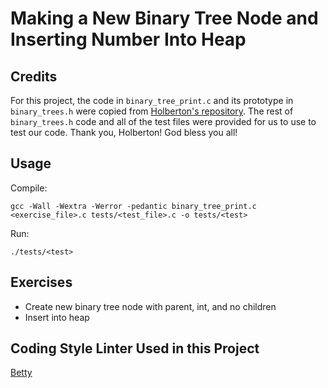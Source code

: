# Making a New Binary Tree Node and Inserting Number Into Heap

## Credits
For this project, the code in ``binary_tree_print.c`` and its prototype in ``binary_trees.h`` were copied from [Holberton's repository](https://github.com/hs-hq/0x1C.c).
The rest of ``binary_trees.h`` code and all of the test files were provided for us to use to test our code. Thank you, Holberton! God bless you all!

## Usage
Compile:
```
gcc -Wall -Wextra -Werror -pedantic binary_tree_print.c <exercise_file>.c tests/<test_file>.c -o tests/<test>
```
Run:
```
./tests/<test>
```

## Exercises
- Create new binary tree node with parent, int, and no children
- Insert into heap

## Coding Style Linter Used in this Project
[Betty](https://github.com/hs-hq/Betty/)

